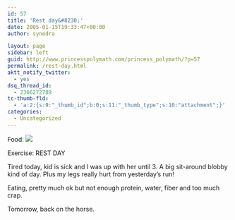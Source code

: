 ```yaml
---
id: 57
title: 'Rest day&#8230;'
date: 2005-01-15T19:33:47+00:00
author: synedra

layout: page
sidebar: left
guid: http://www.princesspolymath.com/princess_polymath/?p=57
permalink: /rest-day.html
aktt_notify_twitter:
  - yes
dsq_thread_id:
  - 2366272789
tc-thumb-fld:
  - 'a:2:{s:9:"_thumb_id";b:0;s:11:"_thumb_type";s:10:"attachment";}'
categories:
  - Uncategorized
---
```

Food: ![](http://fitness.domestigirl.com/images/stars_3_20.gif)
  
Exercise: REST DAY
  
Tired today, kid is sick and I was up with her until 3. A big sit-around blobby kind of day. Plus my legs really hurt from yesterday&#8217;s run!
  
Eating, pretty much ok but not enough protein, water, fiber and too much crap.
  
Tomorrow, back on the horse.